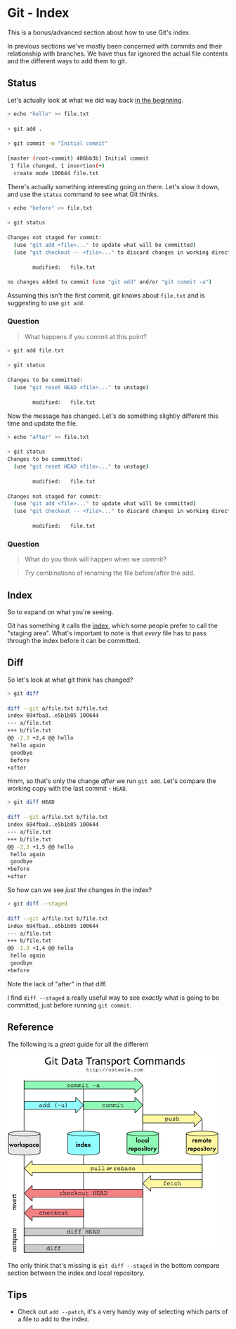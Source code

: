 Git - Index
===========

This is a bonus/advanced section about how to use Git's index.

In previous sections we've mostly been concerned with commits
and their relationship with branches.
We have thus far ignored the actual file contents and the
different ways to add them to git.


Status
------

Let's actually look at what we did way back [in the beginning](commit.md).

```sh
> echo "hello" >> file.txt

> git add .

> git commit -m "Initial commit"

[master (root-commit) 406bb3b] Initial commit
 1 file changed, 1 insertion(+)
  create mode 100644 file.txt
```

There's actually something interesting going on there.
Let's slow it down, and use the `status` command to see
what Git thinks.

```sh
> echo "before" >> file.txt

> git status

Changes not staged for commit:
  (use "git add <file>..." to update what will be committed)
  (use "git checkout -- <file>..." to discard changes in working directory)

        modified:   file.txt

no changes added to commit (use "git add" and/or "git commit -a")
```

Assuming this isn't the first commit, git knows about `file.txt`
and is suggesting to use `git add`.


### Question

> What happens if you commit at this point?


```sh
> git add file.txt

> git status

Changes to be committed:
  (use "git reset HEAD <file>..." to unstage)

        modified:   file.txt
```

Now the message has changed.
Let's do something slightly different this time and update the file.


```sh
> echo "after" >> file.txt

> git status
Changes to be committed:
  (use "git reset HEAD <file>..." to unstage)

        modified:   file.txt

Changes not staged for commit:
  (use "git add <file>..." to update what will be committed)
  (use "git checkout -- <file>..." to discard changes in working directory)

        modified:   file.txt
```

### Question

> What do you think will happen when we commit?

> Try combinations of renaming the file before/after the add.


Index
-----

So to expand on what you're seeing.

Git has something it calls the [index](https://schacon.github.io/gitbook/7_the_git_index.html),
which some people prefer to call the "staging area".
What's important to note is that _every_
file has to pass through the index before it can be committed.


Diff
----

So let's look at what git think has changed?

```sh
> git diff

diff --git a/file.txt b/file.txt
index 694fba8..e5b1b05 100644
--- a/file.txt
+++ b/file.txt
@@ -2,3 +2,4 @@ hello
 hello again
 goodbye
 before
+after
```

Hmm, so that's only the change _after_ we run `git add`.
Let's compare the working copy with the last commit - `HEAD`.

```sh
> git diff HEAD

diff --git a/file.txt b/file.txt
index 694fba8..e5b1b05 100644
--- a/file.txt
+++ b/file.txt
@@ -2,3 +1,5 @@ hello
 hello again
 goodbye
+before
+after
```

So how can we see _just_ the changes in the index?

```sh
> git diff --staged

diff --git a/file.txt b/file.txt
index 694fba8..e5b1b05 100644
--- a/file.txt
+++ b/file.txt
@@ -1,3 +1,4 @@ hello
 hello again
 goodbye
+before
```

Note the lack of "after" in that diff.

I find `diff --staged` a really useful way to see _exactly_ what
is going to be committed, just before running `git commit`.


Reference
---------

The following is a _great_ guide for all the different

![](images/git-transport.png)

The only think that's missing is
`git diff --staged` in the bottom compare section between
the index and local repository.


Tips
----

- Check out `add --patch`, it's a very handy way of selecting which parts
  of a file to add to the index.
